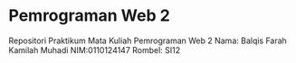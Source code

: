 # Pemrograman Web 2

Repositori Praktikum Mata Kuliah Pemrograman Web 2
Nama: Balqis Farah Kamilah Muhadi
NIM:0110124147
Rombel: SI12

